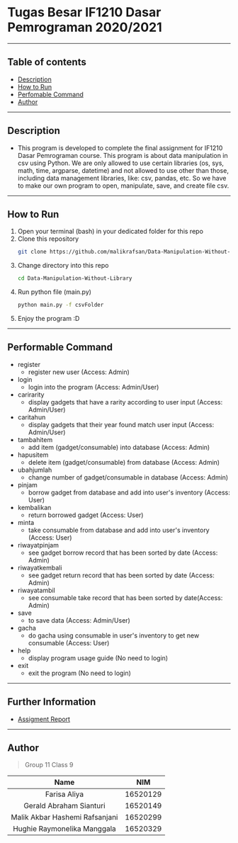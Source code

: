 # Tugas Besar IF1210 Dasar Pemrograman 2020/2021

---

## Table of contents
- [Description](#Description)
- [How to Run](#how-to-run)
- [Perfomable Command](#performable-command)
- [Author](#author)

---

## Description
- This program is developed to complete the final assignment for IF1210 Dasar Pemrograman course. This program is about data manipulation in csv using Python. We are only allowed to use certain libraries (os, sys, math, time, argparse, datetime) and not allowed to use other than those, including data management libraries, like: csv, pandas, etc. So we have to make our own program to open, manipulate, save, and create file csv.

---

## How to Run
1. Open your terminal (bash) in your dedicated folder for this repo
2. Clone this repository
    ```sh
    git clone https://github.com/malikrafsan/Data-Manipulation-Without-Library.git
    ```
3. Change directory into this repo
    ```sh
    cd Data-Manipulation-Without-Library
    ```
4. Run python file (main.py)
    ```sh
    python main.py -f csvFolder
    ```
5. Enjoy the program :D

---

## Performable Command
- register 
    * register new user (Access: Admin)
- login
    * login into the program (Access: Admin/User)
- carirarity
    * display gadgets that have a rarity according to user input (Access: Admin/User)
- caritahun
    * display gadgets that their year found match user input (Access: Admin/User)
- tambahitem
    * add item (gadget/consumable) into database (Access: Admin)
- hapusitem
    * delete item (gadget/consumable) from database (Access: Admin)
- ubahjumlah
    * change number of gadget/consumable in database (Access: Admin)
- pinjam
    * borrow gadget from database and add into user's inventory (Access: User)
- kembalikan
    * return borrowed gadget (Access: User)
- minta 
    * take consumable from database and add into user's inventory (Access: User)
- riwayatpinjam
    * see gadget borrow record that has been sorted by date (Access: Admin)
- riwayatkembali
    * see gadget return record that has been sorted by date (Access: Admin)
- riwayatambil
    * see consumable take record that has been sorted by date(Access: Admin)
- save
    * to save data (Access: Admin/User)
- gacha
    * do gacha using consumable in user's inventory to get new consumable (Access: User)
- help
    * display program usage guide (No need to login)
- exit
    * exit the program (No need to login)

---

## Further Information
- [Assigment Report](Report\LaporanTBIF1210-09-11.pdf)

---

## Author
> Group 11 Class 9

|Name   |NIM   |
|:---:|:---:|
|Farisa Aliya|16520129|
|Gerald Abraham Sianturi|16520149|
|Malik Akbar Hashemi Rafsanjani|16520299|
|Hughie Raymonelika Manggala|16520329|
